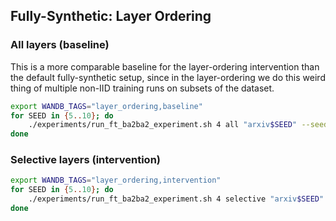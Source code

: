 ## Fully-Synthetic: Layer Ordering

### All layers (baseline)

This is a more comparable baseline for the layer-ordering intervention than the default fully-synthetic setup, since in the layer-ordering we do this weird thing of multiple non-IID training runs on subsets of the dataset.

```bash
export WANDB_TAGS="layer_ordering,baseline"
for SEED in {5..10}; do
    ./experiments/run_ft_ba2ba2_experiment.sh 4 all "arxiv$SEED" --seed $SEED
done
```

### Selective layers (intervention)
```bash
export WANDB_TAGS="layer_ordering,intervention"
for SEED in {5..10}; do
    ./experiments/run_ft_ba2ba2_experiment.sh 4 selective "arxiv$SEED" --seed $SEED
done
```
